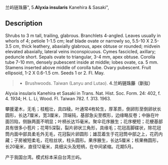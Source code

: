 兰屿链珠藤",
5.**Alyxia insularis** Kanehira & Sasaki",

## Description
Shrubs to 3 m tall, trailing, glabrous. Branchlets 4-angled. Leaves usually in whorls of 4; petiole 1-1.5 cm; leaf blade ovate or narrowly so, 5.5-10 X 2.5-3.5 cm, thick leathery, abaxially glabrous, apex obtuse or rounded; midvein elevated abaxially, lateral veins inconspicuous. Cymes fascicled, axillary; peduncle short. Sepals ovate to triangular, 3-4 mm, apex obtuse. Corolla tube 7-10 mm, densely pubescent inside at middle; lobes ovate, ca. 5 mm. Stamens inserted above middle of corolla tube. Ovary pubescent. Fruit ellipsoid, 1-2 X 0.6-1.5 cm. Seeds 1 or 2. Fl. May.

> * Brushwoods. Taiwan (Lanyu and Lutao).
**4.兰屿链珠藤（新拟）**

Alyxia insularis Kanehira et Sasaki in Trans. Nat. Hist. Soc. Form. 24: 402, f. 4. 1934; H. L. Li, Wood. Fl. Taiwan 782. f. 313. 1963.

攀援灌木，无毛；枝粗壮，具四稜。叶通常4枚轮生，厚革质，倒卵形至倒卵状长圆形，长达7厘米，宽3厘米，顶端钝，基部急尖至楔形，边缘略反卷；中脉在叶面凹陷，侧脉两面不明显；叶柄长达15毫米。聚伞花序腋生；花序梗短；花梗基部具有很多小苞片；花萼5深裂，裂片卵状三角形，具缘毛；花冠高脚碟状，除花冠筒内面中部具柔毛外无毛，花冠裂片卵圆形；雄蕊着生于花冠筒中部之上，花药内藏；子房被短柔毛，花柱丝状，柱头圆形。果序腋生，长达5厘米；核果椭圆形，长20毫米，直径12毫米，具细尖头及短柄，在中间紧缩。花期5月。

产于我国台湾。模式标本采自台湾兰屿。
